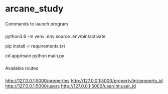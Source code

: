 # arcane_study


###
Commands to launch program
###

python3.6 -m venv .env
source .env/bin/activate

pip install -r requirements.txt

cd app/main
python main.py


###
Available routes
###
http://127.0.0.1:5000/properties
http://127.0.0.1:5000/property/<int:property_id>
http://127.0.0.1:5000/users
http://127.0.0.1:5000/user/<int:user_id>
